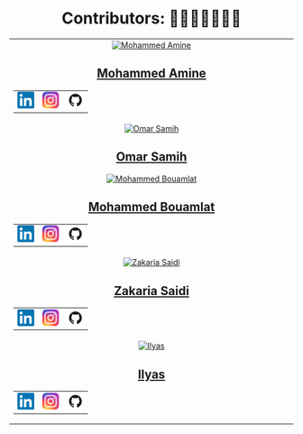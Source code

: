 <div align="center">
    <h1>Contributors: 👨‍💻👩‍💻🧑🏻‍💻</h1>
</div>

<!-- Contributors Section -->
<table align="center" border="0">
    <!-- Contributor: Mohammed Amine -->
    <tr>
        <td align="center" width="600">
            <a href="https://github.com/medchetoui">
                <img src="https://avatars.githubusercontent.com/u/149297561?v=4" width="50" alt="Mohammed Amine">
                <h2>Mohammed Amine</h2>
            </a>
            <table align="center">
                <tr>
                    <!-- LinkedIn -->
                    <td>
                        <a href="https://www.linkedin.com/in/mohammedamine-chetoui-449864258/">
                            <img src="./img/linkedin-logo.png" width="30" alt="LinkedIn">
                        </a>
                    </td>
                    <!-- Instagram -->
                    <td>
                        <a href="https://www.instagram.com/chetouimed/">
                            <img src="./img/instagram-logo.png" width="30" alt="Instagram">
                        </a>
                    </td>
                    <!-- GitHub -->
                    <td>
                        <a href="https://github.com/medchetoui">
                            <img src="./img/github-logo.png" width="30" alt="GitHub">
                        </a>
                    </td>
                </tr>
            </table>
        </td>
    </tr>
    <!-- Contributor: Omar Samih -->
    <tr>
        <td align="center" width="600">
            <a href="https://github.com/medchetoui">
                <img src="https://avatars.githubusercontent.com/u/175647812?v=4" width="50" alt="Omar Samih">
                <h2>Omar Samih</h2>
            </a>
            <a href="https://github.com/midobatlmios">
                <img src="https://avatars.githubusercontent.com/u/147062904?s=400&v=4" width="50" alt="Mohammed Bouamlat">
                <h2>Mohammed Bouamlat</h2>
            </a>
            <table align="center">
                <tr>
                    <!-- LinkedIn -->
                    <td>
                        <a href="https://www.linkedin.com/in/mohamed-bouamlat-1a8699248/">
                            <img src="./img/linkedin-logo.png" width="30" alt="LinkedIn">
                        </a>
                    </td>
                    <!-- Instagram -->
                    <td>
                        <a href="https://www.instagram.com/mohamed.batlmios/">
                            <img src="./img/instagram-logo.png" width="30" alt="Instagram">
                        </a>
                    </td>
                    <!-- GitHub -->
                    <td>
                        <a href="https://github.com/midobatlmios">
                            <img src="./img/github-logo.png" width="30" alt="GitHub">
                        </a>
                    </td>
                </tr>
            </table>
        </td>
    </tr>
    <!-- Contributor: Zakaria Saidi -->
    <tr>
        <td align="center" width="600">
            <a href="https://github.com/zkr420">
                <img src="https://avatars.githubusercontent.com/u/119433798?v=4" width="50" alt="Zakaria Saidi">
                <h2>Zakaria Saidi</h2>
            </a>
            <table align="center">
                <tr>
                    <!-- LinkedIn -->
                    <td>
                        <a href="https://www.linkedin.com/in/zakaria-saidi-b624a92a3/">
                            <img src="./img/linkedin-logo.png" width="30" alt="LinkedIn">
                        </a>
                    </td>
                    <!-- Instagram -->
                    <td>
                        <a href="https://www.instagram.com/zkr_saiidi/">
                            <img src="./img/instagram-logo.png" width="30" alt="Instagram">
                        </a>
                    </td>
                    <!-- GitHub -->
                    <td>
                        <a href="https://github.com/zkr420">
                            <img src="./img/github-logo.png" width="30" alt="GitHub">
                        </a>
                    </td>
                </tr>
            </table>
        </td>
    </tr>
    <!-- Contributor: Ilyas -->
    <tr>
        <td align="center" width="600">
            <a href="https://github.com/codewithilyas">
                <img src="https://avatars.githubusercontent.com/u/186742713?v=4" width="50" alt="Ilyas">
                <h2>Ilyas</h2>
            </a>
            <table align="center">
                <tr>
                    <!-- LinkedIn -->
                    <td>
                        <a href="https://www.linkedin.com/in/mohammedamine-chetoui-449864258/">
                            <img src="./img/linkedin-logo.png" width="30" alt="LinkedIn">
                        </a>
                    </td>
                    <!-- Instagram -->
                    <td>
                        <a href="https://www.instagram.com/ilyas.madane.39/">
                            <img src="./img/instagram-logo.png" width="30" alt="Instagram">
                        </a>
                    </td>
                    <!-- GitHub -->
                    <td>
                        <a href="https://github.com/codewithilyas">
                            <img src="./img/github-logo.png" width="30" alt="GitHub">
                        </a>
                    </td>
                </tr>
            </table>
        </td>
    </tr>
</table>
